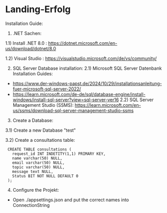 # Landing-Erfolg

Installation Guide:


1. .NET Sachen:

1.1) Install .NET 8.0 : https://dotnet.microsoft.com/en-us/download/dotnet/8.0

1.2) Visual Studio : https://visualstudio.microsoft.com/de/vs/community/

2. SQL Server Database installation:
2.1) Microsoft SQL Server Datenbank Installation Guides:
  - https://www.der-windows-papst.de/2024/10/29/installationsanleitung-fuer-microsoft-sql-server-2022/
  - https://learn.microsoft.com/de-de/sql/database-engine/install-windows/install-sql-server?view=sql-server-ver16 
2.2) SQL Server Management Studio (SSMS): https://learn.microsoft.com/en-us/ssms/download-sql-server-management-studio-ssms

3. Create a Database:

  3.1) Create a new Database "test"

  3.2) Create a consultations table:
   
     CREATE TABLE consultations (
       request_id INT INDETITY(1,1) PRIMARY KEY,
       name varchar(50) NULL,
       email varchar(50) NULL,
       topic varchar(50) NULL,
       message text NULL,
       Status BIT NOT NULL DEFAULT 0  
     );

4. Configure the Projekt:
  - Open ./appsettings.json and put the correct names into ConnectionString 
